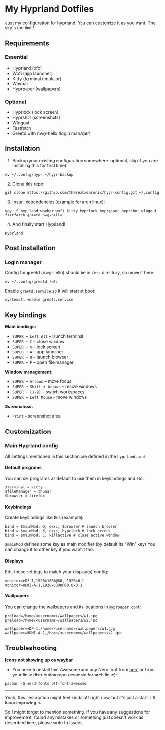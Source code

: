 # My Hyprland Dotfiles
Just my configuration for hyprland. You can customize it as you want.
The sky's the limit!
## Requirements
### Essential
- Hyprland (ofc)
- Wofi (app launcher)
- Kitty (terminal emulator)
- Waybar
- Hyprpaper (wallpapers)
### Optional
- Hyprlock (lock screen)
- Hyprshot (screenshots)
- Wlogout
- Fastfetch
- Greetd with nwg-hello (login manager)
## Installation
1. Backup your existing configuration somewhere (optional, skip if you are installing this for first time):
```
mv ~/.config/hypr ~/hypr-backup
```

2. Clone this repo:
```
git clone https://github.com/therealxearonix/hypr-config.git ~/.config
```

3. Install dependencies (example for arch linux):
```
yay -S hyprland waybar wofi kitty hyprlock hyprpaper hyprshot wlogout fastfetch greetd nwg-hello
```

4. And finally start Hyprland!
```
Hyprland
```

## Post installation
### Login manager
Config for greetd (nwg-hello) should be in `/etc` directory, so move it here:
```
mv ~/.config/greetd /etc
```

Enable `greetd.service` so it will start at boot:
```
systemctl enable greetd.service
```
## Key bindings
**Main bindings:**
- `SUPER + Left Alt` – launch terminal
- `SUPER + C` – close window
- `SUPER + X` – lock screen
- `SUPER + A` – app launcher
- `SUPER + Q` – launch browser
- `SUPER + F` – open file manager

**Window management:**
- `SUPER + Arrows` – move focus
- `SUPER + Shift + Arrows` – resize windows
- `SUPER + [1-9]` – switch workspaces
- `SUPER + Left Mouse` – move windows

**Screenshots:**
- `Print` – screenshot area
## Customization
### Main Hyprland config
All settings mentioned in this section are defined in the `hyprland.conf`
#### Default programs
You can set programs as default to use them in keybindings and etc:
```
$terminal = kitty
$fileManager = thunar
$browser = firefox
```
#### Keybindings
Create keybindings like this (example):
```
bind = $mainMod, Q, exec, $browser # launch browser
bind = $mainMod, X, exec, hyprlock # lock screen
bind = $mainMod, C, killactive # close active window
```

`$mainMod` defines some key as main modifier (by default its "Win" key)
You can change it to other key if you want it tho.
#### Displays
Edit these settings to match your display(s) config:
```
monitor=eDP-1,1920x1080@60,-1920x0,1
monitor=HDMI-A-1,1920x1080@60,0x0,1
```
#### Wallpapers
You can change the wallpapers and its locations in `hyprpaper.conf`:
```
preload=/home/<username>/wallpapers/w1.jpg
preload=/home/<username>/wallpapers/w2.jpg

wallpaper=eDP-1,/home/<username>/wallpapers/w1.jpg
wallpaper=HDMI-A-1,/home/<username>/wallpapers/w2.jpg
```
## Troubleshooting
**Icons not showing up on waybar**
- You need to install font Awesome and any Nerd font from [here](https://www.nerdfonts.com/font-downloads) or from your linux distribution repo (example for arch linux):
```
pacman -S nerd-fonts otf-font-awesome
```

---
Yeah, this description might feel kinda off right now, but it's just a start. I'll keep improving it.

So I might forget to mention something. If you have any suggestions for improvement, found any mistakes or something just doesn't work as described here, please write to Issues.
